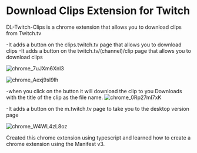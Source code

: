 # Download Clips Extension for Twitch

DL-Twitch-Clips is a chrome extension that allows you to download clips from Twitch.tv

-It adds a button on the clips.twitch.tv page that allows you to download clips
-It adds a button on the twitch.tv/(channel)/clip page that allows you to download clips

![chrome_7uJXm6Xnl3](https://user-images.githubusercontent.com/72172038/198835222-2da906e3-7734-41dc-81e3-1d05753d441c.png)

![chrome_Aexj9sI9Ih](https://user-images.githubusercontent.com/72172038/198835223-a06e2717-4f1d-4b31-8bd8-b69e9fc1e2a4.png)

-when you click on the button it will download the clip to you Downloads with the title of the clip as the file name.
![chrome_0Rp27mI7xK](https://user-images.githubusercontent.com/72172038/198835331-8931ad3b-55c4-40ee-a2dc-76e3607d1ec4.png)


-It adds a button on the m.twitch.tv page to take you to the desktop version page

![chrome_W4WL4zL8oz](https://user-images.githubusercontent.com/72172038/198835362-5daa78db-83a3-4206-b036-00ab015ff0e1.png)

Created this chrome extension using typescript and learned how to create a chrome extension using the Manifest v3.
